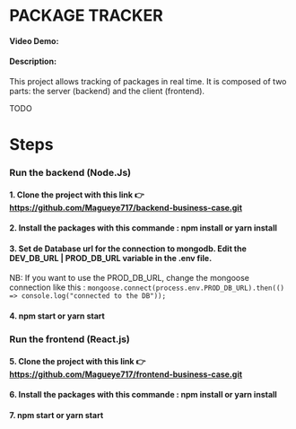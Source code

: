 # PACKAGE TRACKER
#### Video Demo:  <URL HERE>
#### Description:
 This project allows tracking of packages in real time.
 It is composed of two parts: the server (backend) and the client (frontend).

TODO
# Steps 
### Run the backend (Node.Js)
#### 1. Clone the project with this link  👉  https://github.com/Magueye717/backend-business-case.git
#### 2. Install the packages with this commande : npm install or yarn install
#### 3. Set de Database url for the connection to mongodb. Edit the DEV_DB_URL | PROD_DB_URL variable in the .env file.
   NB: If you want to use the PROD_DB_URL, change the mongoose connection like this : 
    `mongoose.connect(process.env.PROD_DB_URL).then(() => console.log("connected to the DB"));`
#### 4. npm start or yarn start


### Run the frontend (React.js)
#### 5. Clone the project with this link  👉  https://github.com/Magueye717/frontend-business-case.git
#### 6. Install the packages with this commande : npm install or yarn install
#### 7. npm start or yarn start
